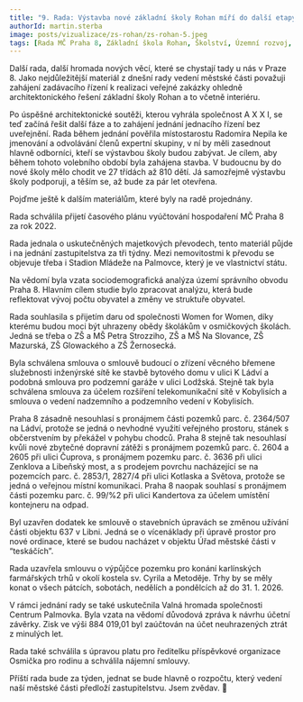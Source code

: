 ```yaml
---
title: "9. Rada: Výstavba nové základní školy Rohan míří do další etapy"
authorId: martin.sterba
image: posts/vizualizace/zs-rohan/zs-rohan-5.jpeg
tags: [Rada MČ Praha 8, Základní škola Rohan, Školství, Územní rozvoj, Karlín]
---
```


Další rada, další hromada nových věcí, které se chystají tady u nás v Praze 8. Jako nejdůležitější materiál z dnešní rady vedení městské části považuji zahájení zadávacího řízení k realizaci veřejné zakázky ohledně architektonického řešení základní školy Rohan a to včetně interiéru.

Po úspěšné architektonické soutěži, kterou vyhrála společnost A X X I, se teď začíná řešit další fáze a to zahájení jednání jednacího řízení bez uveřejnění. Rada během jednání pověřila místostarostu Radomíra Nepila ke jmenování a odvolávání členů expertní skupiny, v ní by měli zasednout hlavně odborníci, kteří se výstavbou školy budou zabývat. Je cílem, aby během tohoto volebního období byla zahájena stavba. V budoucnu by do nové školy mělo chodit ve 27 třídách až 810 dětí. Já samozřejmě výstavbu školy podporuji, a těším se, až bude za pár let otevřena. 

Pojďme ještě k dalším materiálům, které byly na radě projednány. 

Rada schválila přijetí časového plánu vyúčtování hospodaření MČ Praha 8 za rok 2022. 

Rada jednala o uskutečněných majetkových převodech, tento materiál půjde i na jednání zastupitelstva za tři týdny. Mezi nemovitostmi k převodu se objevuje třeba i Stadion Mládeže na Palmovce, který je ve vlastnictví státu.

Na vědomí byla vzata sociodemografická analýza území správního obvodu Praha 8. Hlavním cílem studie bylo zpracovat analýzu, která bude reflektovat vývoj počtu obyvatel a změny ve struktuře obyvatel. 

Rada souhlasila s přijetím daru od společnosti Women for Women, díky kterému budou moci být uhrazeny obědy školákům v osmičkových školách. Jedná se třeba o ZŠ a MŠ Petra Strozziho, ZŠ a MŠ Na Slovance, ZŠ Mazurská, ZŠ Glowackého a ZŠ Žernosecká. 

Byla schválena smlouva o smlouvě budoucí o zřízení věcného břemene služebnosti inženýrské sítě ke stavbě bytového domu v ulici K Ládví a podobná smlouva pro podzemní garáže v ulici Lodžská. Stejně tak byla schválena smlouva za účelem rozšíření telekomunikační sítě v Kobylisích a smlouva o vedení nadzemního a podzemního vedení v Kobylisích. 

Praha 8 zásadně nesouhlasí s pronájmem části pozemků parc. č. 2364/507 na Ládví, protože se jedná o nevhodné využití veřejného prostoru, stánek s občerstvením by překážel v pohybu chodců. Praha 8 stejně tak nesouhlasí kvůli nové zbytečné dopravní zátěži s pronájmem pozemků parc. č. 2604 a 2605 při ulici Čuprova, s pronájmem pozemku parc. č. 3636 při ulici Zenklova a Libeňský most, a s prodejem povrchu nacházející se na pozemcích parc. č. 2853/1, 2827/4 při ulici Kotlaska a Světova, protože se jedná o veřejnou místní komunikaci. Praha 8 naopak souhlasí s pronájmem části pozemku parc. č. 99/%2 při ulici Kandertova za účelem umístění kontejneru na odpad. 

Byl uzavřen dodatek ke smlouvě o stavebních úpravách se změnou užívání části objektu 637 v Libni. Jedná se o vícenáklady při úpravě prostor pro nové ordinace, které se budou nacházet v objektu Úřad městské části v “teskáčích”. 

Rada uzavřela smlouvu o výpůjčce pozemku pro konání karlínských farmářských trhů v okolí kostela sv. Cyrila a Metoděje. Trhy by se měly konat o všech pátcích, sobotách, nedělích a pondělcích až do 31. 1. 2026. 

V rámci jednání rady se také uskutečnila Valná hromada společnosti Centrum Palmovka. Byla vzata na vědomí důvodová zpráva k návrhu účetní závěrky. Zisk ve výši 884 019,01 byl zaúčtován na účet neuhrazených ztrát z minulých let.

Rada také schválila s úpravou platu pro ředitelku příspěvkové organizace Osmička pro rodinu a schválila nájemní smlouvy. 

Příští rada bude za týden, jednat se bude hlavně o rozpočtu, který vedení naší městské části předloží zastupitelstvu. Jsem zvědav. 🙂